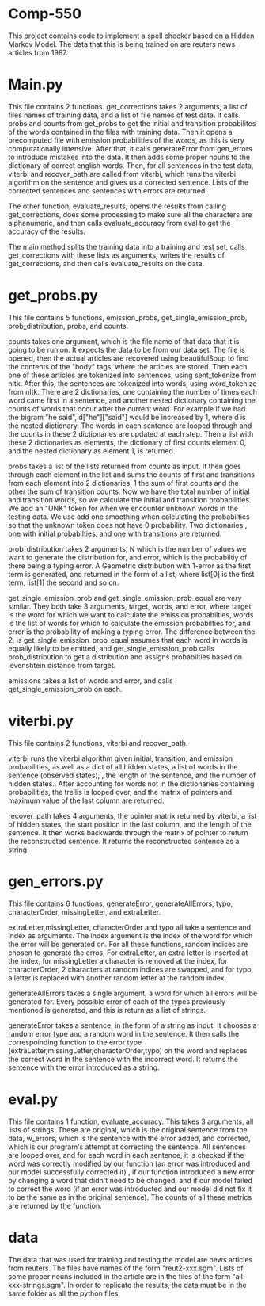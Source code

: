 # Comp-550
This project contains code to implement a spell checker based on a Hidden Markov Model. The data that this is being trained on are reuters news articles from 1987.
# Main.py
This file contains 2 functions. get_corrections takes 2 arguments, a list of files names of training data, and a list of file names of test data. It calls probs and counts from
get_probs to get the initial and transition probabilites of the words contained in the files with training data. Then it opens a precomputed file with emission probabilities of the 
words, as this is very computationally intensive. After that, it calls generateError from gen_errors to introduce mistakes into the data. It then adds some proper nouns to the dictionary
of correct english words. Then, for all sentences in the test data, viterbi and recover_path are called from viterbi, which runs the viterbi algorithm on the sentence and gives us a corrected 
sentence. Lists of the corrected sentences and sentences with errors are returned. 

The other function, evaluate_results, opens the results from calling get_corrections, does some processing to make sure all the characters are alphanumeric, and then calls evaluate_accuracy
from eval to get the accuracy of the results.

The main method splits the training data into a training and test set, calls get_corrections with these lists as arguments, writes the results of get_corrections, and then calls 
evaluate_results on the data.

# get_probs.py
This file contains 5 functions, emission_probs, get_single_emission_prob, prob_distribution, probs, and counts. 

counts takes one argument, which is the file name of that data that it is going to be run on. It expects the data to be from our data set. The file is opened, then the actual articles
are recovered using beautifulSoup to find the contents of the "body" tags, where the articles are stored. Then each one of these articles are tokenized into sentences, using sent_tokenize 
from nltk. After this, the sentences are tokenized into words, using word_tokenize from nltk. There are 2 dictionaries, one containing the number of times each word came first in a sentence, and another
nested dictionary containing the counts of words that occur after the current word. For example if we had the bigram "he said", d["he"]["said"] would be increased by 1, where d is the nested dictionary.
The words in each sentence are looped through and the counts in these 2 dictionaries are updated at each step. Then a list with these 2 dictionaries as elements, the dictionary of first counts element 0, and
the nested dictionary as element 1, is returned.

probs takes a list of the lists returned from counts as input. It then goes through each element in the list and sums the counts of first and transitions from each element into 2 dictionaries,
1 the sum of first counts and the other the sum of transition counts. Now we have the total number of initial and transition words, so we calculate the initial and transition probabilities. We add
an "UNK" token for when we encounter unknown words in the testing data. We use add one smoothing when calculating the probabilties so that the unknown token does not have 0 probability. Two dictionaries
, one with initial probabilties, and one with transitions are returned.

prob_distribution takes 2 arguments, N which is the number of values we want to generate the distribution for, and error, which is the probabiltiy of there being a typing error. 
A Geometric distribution with 1-error as the first term is generated, and returned in the form of a list, where list[0] is the first term, list[1] the second and so on.

get_single_emission_prob and get_single_emission_prob_equal are very similar. They both take 3 arguments, target, words, and error, where target is the word for which 
we want to calculate the emission probabilties, words is the list of words for which to calculate the emission probabilties for, and error is the probability of making a typing error.
The difference between the 2, is get_single_emission_prob_equal assumes that each word in words is equally likely to be emitted, and get_single_emission_prob calls prob_distribution to
get a distribution and assigns probabilties based on levenshtein distance from target.

emissions takes a list of words and error, and calls get_single_emission_prob on each.

# viterbi.py
This file contains 2 functions, viterbi and recover_path.

viterbi runs the viterbi algorithm given initial, transition, and emission probabilities, as well as a dict of all hidden states, a list of words in the sentence (observed states), 
, the length of the sentence, and the number of hidden states.. After accounting for words not in the dictionaries containing probabilities, the trellis is looped over, and the matrix of pointers
and maximum value of the last column are returned.

recover_path takes 4 arguments, the pointer matrix returned by viterbi, a list of hidden states, the start position in the last column, and the length of the sentence. It then works backwards through
the matrix of pointer to return the reconstructed sentence. It returns the reconstructed sentence as a string.

# gen_errors.py
This file contains 6 functions, generateError, generateAllErrors, typo, characterOrder, missingLetter, and extraLetter.

extraLetter,missingLetter, characterOrder and typo all take a sentence and index as arguments. The index argument is the index of the word for which the error will be generated on.
For all these functions, random indices are chosen to generate the erros, For extraLetter, an extra letter is inserted at the index, for missingLetter a character is removed at the index,
for characterOrder, 2 characters at random indices are swapped, and for typo, a letter is replaced with another random letter at the random index.

generateAllErrors takes a single argument, a word for which all errors will be generated for. Every possible error of each of the types previously mentioned is generated, and this is return as a list of strings. 

generateError takes a sentence, in the form of a string as input. It chooses a random error type and a random word in the sentence. It then calls the correspoinding function to the error type
(extraLetter,missingLetter,characterOrder,typo) on the word and replaces the correct word in the sentence with the incorrect word. It returns the sentence with the error introduced as a string.

# eval.py
This file contains 1 function, evaluate_accuracy. This takes 3 arguments, all lists of strings. These are original, which is the original sentence from the data, w_errors, which is the sentence with
the error added, and corrected, which is our program's attempt at correcting the sentence. All sentences are looped over, and for each word in each sentence, it is checked if the word was correctly modified
by our function (an error was introduced and our model successfully corrected it) , if our function introduced a new error by changing a word that didn't need to be changed, and if our model failed to correct the 
word (if an error was introducted and our model did not fix it to be the same as in the original sentence). The counts of all these metrics are returned by the function.

# data
The data that was used for training and testing the model are news articles from reuters. The files have names of the form "reut2-xxx.sgm". Lists of some proper nouns included in the article are in the files of the form "all-xxx-strings.sgm". In order to replicate the results, the data must be in the same folder as all the python files.
